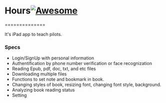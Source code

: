# Hours[![Awesome](https://cdn.rawgit.com/sindresorhus/awesome/d7305f38d29fed78fa85652e3a63e154dd8e8829/media/badge.svg)](https://github.com/sindresorhus/awesome)
==============

It's iPad app to teach pilots.

### Specs
* Login/SignUp with personal information
* Authentification by phone number verification or face recognization
* Reading Epub, pdf, doc, txt, and etc files
* Downloading multiple files
* Functions to set note and bookmark in book.
* Changing styles of book, resizing font, changing font style, background.
* Analyzing book reading status
* Setting
